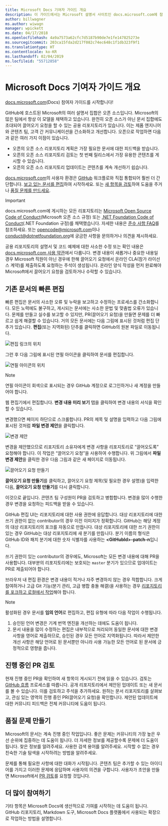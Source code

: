 ```yaml
---
title: Microsoft Docs 기여자 가이드 개요
description: 이 가이드에서는 Microsoft 설명서 사이트인 docs.microsoft.com에 참여할 수 있는 방법에 대해 설명합니다.
author: billwagner
ms.author: wiwagn
manager: wpickett
ms.date: 04/17/2018
ms.openlocfilehash: 4a9a7573a62cfc7d5187b90de7e1fe147825273e
ms.sourcegitcommit: 203ca15fda2d217f082c74ec648c1f1db323f9f1
ms.translationtype: HT
ms.contentlocale: ko-KR
ms.lasthandoff: 02/04/2019
ms.locfileid: "55712858"
---
```

# <a name="microsoft-docs-contributor-guide-overview"></a>Microsoft Docs 기여자 가이드 개요

[docs.microsoft.com](https://docs.microsoft.com)(Docs) 참여자 가이드를 시작합니다!

GitHub에 호스트된 Microsoft의 여러 설명서 집합은 오픈 소스입니다. Microsoft의 많은 팀에서 항상 이 모델을 채택하고 있습니다. 완전히 오픈 소스가 아닌 문서 집합에도 초대되어 끌어오기 요청을 할 수 있는 공용 리포지토리가 있습니다. 이는 제품 엔지니어와 콘텐츠 팀, 고객 간 커뮤니케이션을 간소화하고 개선합니다. 오픈으로 작업하면 다음과 같은 여러 가지 이점이 있습니다.

- 오픈의 오픈 소스 리포지토리 계획은 가장 필요한 문서에 대한 피드백을 받습니다.
- 오픈의 오픈 소스 리포지토리 검토는 첫 번째 릴리스에서 가장 유용한 콘텐츠를 게시할 수 있습니다.
- 오픈의 오픈 소스 리포지토리 업데이트는 콘텐츠를 계속 개선하기 쉽습니다.

[docs.microsoft.com](https://docs.microsoft.com)의 사용자 환경은 [GitHub](https://github.com) 워크플로와 직접 통합되어 훨씬 더 간단합니다. [보고 있는 문서를 편집](#quick-edits-to-existing-documents)하여 시작하세요. 또는 [새 항목을 검토](#review-open-prs)하여 도움을 주거나 [품질 문제를 만드세요](#create-quality-issues).

> [!IMPORTANT]
> docs.microsoft.com에 게시하는 모든 리포지토리는 [Microsoft Open Source Code of Conduct](https://opensource.microsoft.com/codeofconduct/)(Microsoft 오픈 소스 규정) 또는 [.NET Foundation Code of Conduct](https://dotnetfoundation.org/code-of-conduct)(.NET Foundation 규정)를 채택했습니다. 자세한 내용은 [준수 사항 FAQ](https://opensource.microsoft.com/codeofconduct/faq/)를 참조하세요. 또는 [opencode@microsoft.com](mailto:opencode@microsoft.com)이나 [conduct@dotnetfoundation.org](mailto:conduct@dotnetfoundation.org)에 궁금한 사항을 문의하거나 의견을 제시하세요.<br>
>
> 공용 리포지토리의 설명서 및 코드 예제에 대한 사소한 수정 또는 확인 내용은 [docs.microsoft.com 사용 약관](https://docs.microsoft.com/legal/termsofuse)에서 다룹니다. 변경 내용이 새롭거나 중요한 내용일 경우 Microsoft 직원이 아닌 경우에 한해 끌어오기 요청에서 온라인 CLA(참가 라이선스 계약)를 제출하도록 요청하는 주석이 생성됩니다. 온라인 양식 작성을 먼저 완료해야 Microsoft에서 끌어오기 요청을 검토하거나 수락할 수 있습니다.

## <a name="quick-edits-to-existing-documents"></a>기존 문서의 빠른 편집

빠른 편집은 문서의 사소한 오류 및 누락을 보고하고 수정하는 프로세스를 간소화합니다. 모든 노력에도 불구하고, 게시되는 문서에는 사소한 문법 및 맞춤법 오류가 있습니다. 문제를 만들고 실수를 보고할 수 있지만, PR(끌어오기 요청)을 만들면 문제를 더 빠르고 쉽게 해결할 수 있습니다. 거의 모든 문서에는 다음 그림에 표시된 것처럼 편집 단추가 있습니다. **편집**(또는 지역화된) 단추를 클릭하면 GitHub의 원본 파일로 이동됩니다.

![편집 링크의 위치](./media/index/edit-article.png)

그런 후 다음 그림에 표시된 연필 아이콘을 클릭하여 문서를 편집합니다.

![연필 아이콘의 위치](./media/index/edit-icon.png)

> [!NOTE]
> 연필 아이콘이 회색으로 표시되는 경우 GitHub 계정으로 로그인하거나 새 계정을 만들어야 합니다.

웹 편집기에서 편집합니다. **변경 내용 미리 보기** 탭을 클릭하여 변경 내용의 서식을 확인할 수 있습니다.

변경했으면 페이지 하단으로 스크롤합니다. PR의 제목 및 설명을 입력하고 다음 그림에 표시된 것처럼 **파일 변경 제안**을 클릭합니다.

![변경 제안](./media/index/submit-pull-request.png)

변경을 제안했으므로 리포지토리 소유자에게 변경 사항을 리포지토리로 “끌어오도록” 요청해야 합니다. 이 작업은 “끌어오기 요청”을 사용하여 수행합니다. 위 그림에서 **파일 변경 제안**을 클릭한 경우 다음 그림과 같은 새 페이지로 이동됩니다.

![끌어오기 요청 만들기](media/index/create-pull-request.png)

**끌어오기 요청 만들기**를 클릭하고, 끌어오기 요청 제목(및 필요한 경우 설명)을 입력한 다음, **끌어오기 요청 만들기**를 다시 클릭합니다.

이것으로 끝입니다. 콘텐츠 팀 구성원이 PR을 검토하고 병합합니다. 변경을 많이 수행한 경우 변경을 요청하는 피드백을 받을 수 있습니다.

GitHub 편집 UI는 리포지토리에 대한 사용 권한에 응답합니다. 대상 리포지토리에 대한 쓰기 권한이 없는 contributor의 경우 이전 이미지가 정확합니다. GitHub는 해당 계정의 대상 리포지토리의 포크를 자동으로 만듭니다. 대상 리포지토리에 대한 쓰기 권한이 있는 경우 GitHub는 대상 리포지토리에 새 분기를 만듭니다. 분기 이름의 형식은 GitHub ID와 패치 분기에 대한 숫자 식별자를 사용하는 **\<GitHubId\>-patch-n**입니다.

쓰기 권한이 있는 contributor의 경우에도, Microsoft는 모든 변경 내용에 대해 PR을 사용합니다. 대부분의 리포지토리에는 보호되는 `master` 분기가 있으므로 업데이트는 PR로 제출되어야 합니다.

브라우저 내 편집 환경은 변경 내용이 적거나 자주 변경하지 않는 경우 적합합니다. 크게 참여하거나 고급 Git 기능(분기 관리, 고급 병합 충돌 해결)을 사용하는 경우 [리포지토리를 포크하고 로컬에서 작업](how-to-write-workflows-major.md)해야 합니다.

> [!NOTE]
> 활성화된 경우 문서를 **임의 언어**로 편집하고, 편집 유형에 따라 다음 작업이 수행됩니다.
> 1. 승인된 언어 변경은 기계 번역 엔진을 개선하는 데에도 도움이 됩니다.
> 2. 문서 내용을 많이 수정하는 편집은 내부적으로 처리되어 동일한 문서에 대한 변경 사항을 영어로 제출하므로, 승인된 경우 모든 언어로 지역화됩니다.
> 따라서 제안한 개선 사항은 해당 언어로 된 문서뿐만 아니라 사용 가능한 모든 언어로 된 문서에 긍정적으로 영향을 줍니다.

## <a name="review-open-prs"></a>진행 중인 PR 검토

현재 진행 중인 PR을 확인하여 새 항목이 게시되기 전에 읽을 수 있습니다. 검토는 [GitHub 흐름](https://guides.github.com/introduction/flow/) 프로세스를 따릅니다. 공개 리포지토리에서 제안된 업데이트 또는 새 문서를 볼 수 있습니다. 이를 검토하고 주석을 추가하세요. 원하는 문서 리포지토리를 살펴보고, 관심 있는 영역의 진행 중인 PR(끌어오기 요청)을 확인합니다. 제안된 업데이트에 대한 커뮤니티 피드백은 전체 커뮤니티에 도움이 됩니다.

## <a name="create-quality-issues"></a>품질 문제 만들기

Microsoft의 문서는 계속 진행 중인 작업입니다. 좋은 문제는 커뮤니티의 가장 높은 우선 순위에 집중하는 데 도움이 됩니다. 더 자세한 정보를 제공할수록 문제에 더 도움이 됩니다. 찾은 정보를 알려주세요. 사용한 검색 용어를 알려주세요. 시작할 수 없는 경우 친숙한 기술 탐색을 시작하려는 방법을 알려주세요.

문제를 통해 필요한 사항에 대한 대화가 시작됩니다. 콘텐츠 팀은 추가할 수 있는 아이디어를 가지고 이러한 문제에 응답하며 사용자의 의견을 구합니다. 사용자가 초안을 만들면 Microsoft에서 [PR 검토](#review-open-prs)를 요청할 것입니다.

## <a name="get-more-involved"></a>더 많이 참여하기

기타 항목은 Microsoft Docs에 생산적으로 기여를 시작하는 데 도움이 됩니다. GitHub 리포지토리, Markdown 도구, Microsoft Docs 플랫폼에서 사용되는 확장으로 작업하는 방법을 설명합니다.
